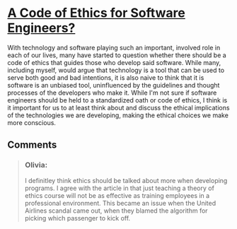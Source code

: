 # [A Code of Ethics for Software Engineers?](https://www.cio.com/article/3156565/developer/should-software-developers-have-a-code-of-ethics.html)

With technology and software playing such an important, involved role in each of our lives, many have started to question whether there should be a code of ethics that guides those who develop said software. While many, including myself, would argue that technology is a tool that can be used to serve both good and bad intentions, it is also naive to think that it is software is an unbiased tool, uninfluenced by the guidelines and thought processes of the developers who make it. While I'm not sure if software engineers should be held to a standardized oath or code of ethics, I think is it important for us to at least think about and discuss the ethical implications of the technologies we are developing, making the ethical choices we make more conscious. 

## Comments 

> ### Olivia:
>I definitley think ethics should be talked about more when developing programs.  I agree with the article in that just teaching a theory of ethics course will not be as effective as training employees in a professional environment.  This became an issue when the United Airlines scandal came out, when they blamed the algorithm for picking which passenger to kick off.  
